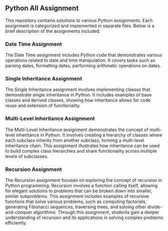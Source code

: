 ## Python All Assignment

This repository contains solutions to various Python assignments. Each assignment is categorized and implemented in separate files. Below is a brief description of the assignments included:

### Date Time Assignment

The Date Time assignment includes Python code that demonstrates various operations related to date and time manipulation. It covers tasks such as parsing dates, formatting dates, performing arithmetic operations on dates.

### Single Inheritance Assignment

The Single Inheritance assignment involves implementing classes that demonstrate single inheritance in Python. It includes examples of base classes and derived classes, showing how inheritance allows for code reuse and extension of functionality.


### Multi-Level Inheritance Assignment

The Multi-Level Inheritance assignment demonstrates the concept of multi-level inheritance in Python. It involves creating a hierarchy of classes where each subclass inherits from another subclass, forming a multi-level inheritance chain. This assignment illustrates how inheritance can be used to build complex class hierarchies and share functionality across multiple levels of subclasses.


### Recursion Assignment

The Recursion assignment focuses on exploring the concept of recursion in Python programming. Recursion involves a function calling itself, allowing for elegant solutions to problems that can be broken down into smaller, similar subproblems. This assignment includes examples of recursive functions that solve various problems, such as computing factorials, generating Fibonacci sequences, traversing trees, and solving other divide-and-conquer algorithms. Through this assignment, students gain a deeper understanding of recursion and its applications in solving complex problems efficiently.